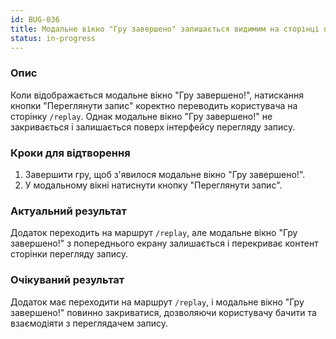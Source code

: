 ```yaml
---
id: BUG-036
title: Модальне вікно "Гру завершено" залишається видимим на сторінці перегляду запису
status: in-progress
---
```


### Опис

Коли відображається модальне вікно "Гру завершено!", натискання кнопки "Переглянути запис" коректно переводить користувача на сторінку `/replay`. Однак модальне вікно "Гру завершено!" не закривається і залишається поверх інтерфейсу перегляду запису.

### Кроки для відтворення

1. Завершити гру, щоб з'явилося модальне вікно "Гру завершено!".
2. У модальному вікні натиснути кнопку "Переглянути запис".

### Актуальний результат

Додаток переходить на маршрут `/replay`, але модальне вікно "Гру завершено!" з попереднього екрану залишається і перекриває контент сторінки перегляду запису.

### Очікуваний результат

Додаток має переходити на маршрут `/replay`, і модальне вікно "Гру завершено!" повинно закриватися, дозволяючи користувачу бачити та взаємодіяти з переглядачем запису. 